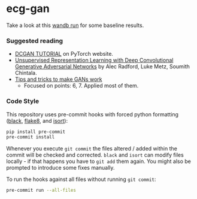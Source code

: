 # ecg-gan

Take a look at this [wandb run](https://wandb.ai/sjanas/ECG%20GAN/runs/ljdkb8p4?workspace=user-sneakyinsect) for some baseline results.

### Suggested reading

- [DCGAN TUTORIAL](https://pytorch.org/tutorials/beginner/dcgan_faces_tutorial.html) on PyTorch website.
- [Unsupervised Representation Learning with Deep Convolutional Generative Adversarial Networks](https://arxiv.org/abs/1511.06434) by Alec Radford, Luke Metz, Soumith Chintala.
- [Tips and tricks to make GANs work](https://github.com/soumith/ganhacks)
  - Focused on points: 6, 7. Applied most of them.

### Code Style

This repository uses pre-commit hooks with forced python formatting ([black](https://github.com/psf/black),
[flake8](https://flake8.pycqa.org/en/latest/), and [isort](https://pycqa.github.io/isort/)):

```sh
pip install pre-commit
pre-commit install
```

Whenever you execute `git commit` the files altered / added within the commit will be checked and corrected.
`black` and `isort` can modify files locally - if that happens you have to `git add` them again.
You might also be prompted to introduce some fixes manually.

To run the hooks against all files without running `git commit`:

```sh
pre-commit run --all-files
```
